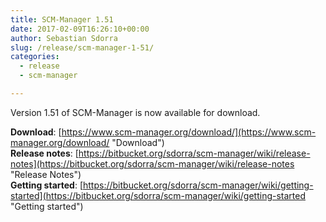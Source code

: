 ```yaml
---
title: SCM-Manager 1.51
date: 2017-02-09T16:26:10+00:00
author: Sebastian Sdorra
slug: /release/scm-manager-1-51/
categories:
  - release
  - scm-manager

---
```

Version 1.51 of SCM-Manager is now available for download.

**Download**: [https://www.scm-manager.org/download/](https://www.scm-manager.org/download/ "Download")  
**Release notes**: [https://bitbucket.org/sdorra/scm-manager/wiki/release-notes](https://bitbucket.org/sdorra/scm-manager/wiki/release-notes "Release Notes")  
**Getting started**: [https://bitbucket.org/sdorra/scm-manager/wiki/getting-started](https://bitbucket.org/sdorra/scm-manager/wiki/getting-started "Getting started")
